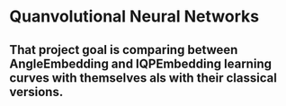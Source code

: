 # Quanvolutional Neural Networks
## That project goal is comparing between AngleEmbedding and IQPEmbedding learning curves with themselves als with their classical versions.
